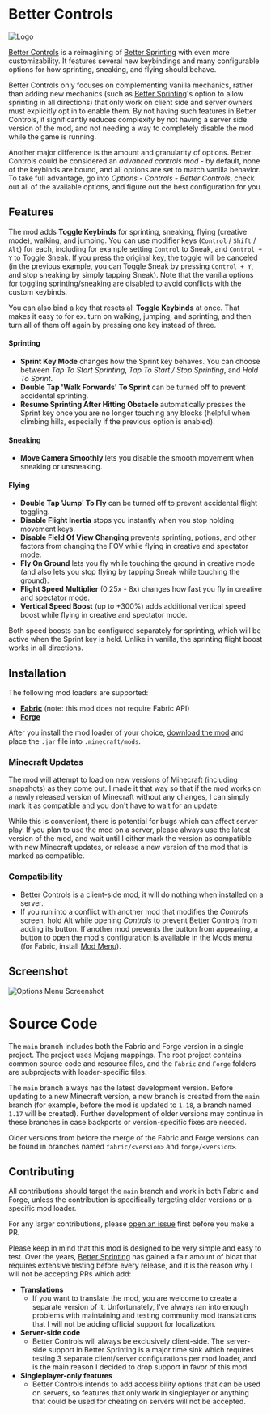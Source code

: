 Better Controls
===============

![Logo](https://raw.githubusercontent.com/chylex/Better-Controls/master/logo.png "Depiction of Zero Regrets")

[Better Controls](https://www.curseforge.com/minecraft/mc-mods/better-controls) is a reimagining of [Better Sprinting](https://www.curseforge.com/minecraft/mc-mods/better-sprinting) with even more customizability. It features several new keybindings and many configurable options for how sprinting, sneaking, and flying should behave.

Better Controls only focuses on complementing vanilla mechanics, rather than adding new mechanics (such as [Better Sprinting](https://www.curseforge.com/minecraft/mc-mods/better-sprinting)'s option to allow sprinting in all directions) that only work on client side and server owners must explicitly opt in to enable them. By not having such features in Better Controls, it significantly reduces complexity by not having a server side version of the mod, and not needing a way to completely disable the mod while the game is running.

Another major difference is the amount and granularity of options. Better Controls could be considered an *advanced controls mod* - by default, none of the keybinds are bound, and all options are set to match vanilla behavior. To take full advantage, go into *Options - Controls - Better Controls*, check out all of the available options, and figure out the best configuration for you.

## Features

The mod adds **Toggle Keybinds** for sprinting, sneaking, flying (creative mode), walking, and jumping. You can use modifier keys (`Control` / `Shift` / `Alt`) for each, including for example setting `Control` to Sneak, and `Control + Y` to Toggle Sneak. If you press the original key, the toggle will be canceled (in the previous example, you can Toggle Sneak by pressing `Control + Y`, and stop sneaking by simply tapping Sneak). Note that the vanilla options for toggling sprinting/sneaking are disabled to avoid conflicts with the custom keybinds.

You can also bind a key that resets all **Toggle Keybinds** at once. That makes it easy to for ex. turn on walking, jumping, and sprinting, and then turn all of them off again by pressing one key instead of three.

#### Sprinting

* **Sprint Key Mode** changes how the Sprint key behaves. You can choose between *Tap To Start Sprinting*, *Tap To Start / Stop Sprinting*, and *Hold To Sprint*.
* **Double Tap 'Walk Forwards' To Sprint** can be turned off to prevent accidental sprinting.
* **Resume Sprinting After Hitting Obstacle** automatically presses the Sprint key once you are no longer touching any blocks (helpful when climbing hills, especially if the previous option is enabled).

#### Sneaking

* **Move Camera Smoothly** lets you disable the smooth movement when sneaking or unsneaking.

#### Flying

* **Double Tap 'Jump' To Fly** can be turned off to prevent accidental flight toggling.
* **Disable Flight Inertia** stops you instantly when you stop holding movement keys.
* **Disable Field Of View Changing** prevents sprinting, potions, and other factors from changing the FOV while flying in creative and spectator mode.
* **Fly On Ground** lets you fly while touching the ground in creative mode (and also lets you stop flying by tapping Sneak while touching the ground).
* **Flight Speed Multiplier** (0.25x - 8x) changes how fast you fly in creative and spectator mode.
* **Vertical Speed Boost** (up to +300%) adds additional vertical speed boost while flying in creative and spectator mode.

Both speed boosts can be configured separately for sprinting, which will be active when the Sprint key is held. Unlike in vanilla, the sprinting flight boost works in all directions.

## Installation

The following mod loaders are supported:

* **[Fabric](https://fabricmc.net/use/)** (note: this mod does not require Fabric API)
* **[Forge](https://files.minecraftforge.net/)**

After you install the mod loader of your choice, [download the mod](https://www.curseforge.com/minecraft/mc-mods/better-controls/files) and place the `.jar` file into `.minecraft/mods`.

### Minecraft Updates

The mod will attempt to load on new versions of Minecraft (including snapshots) as they come out. I made it that way so that if the mod works on a newly released version of Minecraft without any changes, I can simply mark it as compatible and you don't have to wait for an update.

While this is convenient, there is potential for bugs which can affect server play. If you plan to use the mod on a server, please always use the latest version of the mod, and wait until I either mark the version as compatible with new Minecraft updates, or release a new version of the mod that is marked as compatible.

### Compatibility

* Better Controls is a client-side mod, it will do nothing when installed on a server.
* If you run into a conflict with another mod that modifies the *Controls* screen, hold Alt while opening *Controls* to prevent Better Controls from adding its button. If another mod prevents the button from appearing, a button to open the mod's configuration is available in the Mods menu (for Fabric, install [Mod Menu](https://www.curseforge.com/minecraft/mc-mods/modmenu)).

## Screenshot

![Options Menu Screenshot](https://repo.chylex.com/better-controls.png)

Source Code
===========

The `main` branch includes both the Fabric and Forge version in a single project. The project uses Mojang mappings. The root project contains common source code and resource files, and the `Fabric` and `Forge` folders are subprojects with loader-specific files.

The `main` branch always has the latest development version. Before updating to a new Minecraft version, a new branch is created from the `main` branch (for example, before the mod is updated to `1.18`, a branch named `1.17` will be created). Further development of older versions may continue in these branches in case backports or version-specific fixes are needed.

Older versions from before the merge of the Fabric and Forge versions can be found in branches named `fabric/<version>` and `forge/<version>`.

## Contributing

All contributions should target the `main` branch and work in both Fabric and Forge, unless the contribution is specifically targeting older versions or a specific mod loader.

For any larger contributions, please [open an issue](https://github.com/chylex/Better-Controls/issues/new) first before you make a PR.

Please keep in mind that this mod is designed to be very simple and easy to test. Over the years, [Better Sprinting](https://github.com/chylex/Better-Sprinting) has gained a fair amount of bloat that requires extensive testing before every release, and it is the reason why I will not be accepting PRs which add:

* **Translations**
  * If you want to translate the mod, you are welcome to create a separate version of it. Unfortunately, I've always ran into enough problems with maintaining and testing community mod translations that I will not be adding official support for localization.
* **Server-side code**
  * Better Controls will always be exclusively client-side. The server-side support in Better Sprinting is a major time sink which requires testing 3 separate client/server configurations per mod loader, and is the main reason I decided to drop support in favor of this mod.
* **Singleplayer-only features**
  * Better Controls intends to add accessibility options that can be used on servers, so features that only work in singleplayer or anything that could be used for cheating on servers will not be accepted.
